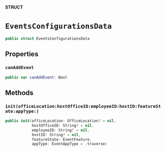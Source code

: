 **STRUCT**

# `EventsConfigurationsData`

```swift
public struct EventsConfigurationsData
```

## Properties
### `canAddEvent`

```swift
public var canAddEvent: Bool
```

## Methods
### `init(officeLocation:hostOfficeID:employeeID:hostID:featureState:appType:)`

```swift
public init(officeLocation: OfficeLocation? = nil,
            hostOfficeID: String? = nil,
            employeeID: String? = nil,
            hostID: String? = nil,
            featureState: EventFeature,
            appType: EventAppType = .traverse)
```

